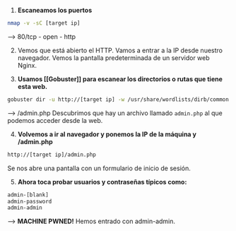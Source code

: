 1. **Escaneamos los puertos**
```bash
nmap -v -sC [target ip]
```
--> 80/tcp - open - http

2. Vemos que está abierto el HTTP. Vamos a entrar a la IP desde nuestro navegador. Vemos la pantalla predeterminada de un servidor web Nginx.

3. **Usamos [[Gobuster]] para escanear los directorios o rutas que tiene esta web.**
```bash
gobuster dir -u http://[target ip] -w /usr/share/wordlists/dirb/common.txt # Por ejemplo esta, pero hay muchas wordlists más
```
--> /admin.php
Descubrimos que hay un archivo llamado `admin.php` al que podemos acceder desde la web.

4. **Volvemos a ir al navegador y ponemos la IP de la máquina y /admin.php**
```bash
http://[target ip]/admin.php
```
Se nos abre una pantalla con un formulario de inicio de sesión.

5. **Ahora toca probar usuarios y contraseñas típicos como:**
```bash
admin-[blank]
admin-password
admin-admin
```
--> **MACHINE PWNED!**
Hemos entrado con admin-admin.